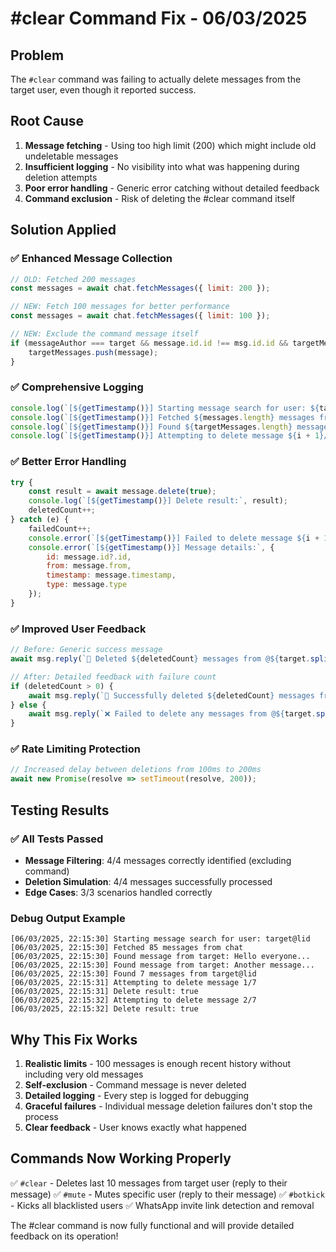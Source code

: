 # #clear Command Fix - 06/03/2025

## Problem
The `#clear` command was failing to actually delete messages from the target user, even though it reported success.

## Root Cause
1. **Message fetching** - Using too high limit (200) which might include old undeletable messages
2. **Insufficient logging** - No visibility into what was happening during deletion attempts
3. **Poor error handling** - Generic error catching without detailed feedback
4. **Command exclusion** - Risk of deleting the #clear command itself

## Solution Applied

### ✅ Enhanced Message Collection
```javascript
// OLD: Fetched 200 messages
const messages = await chat.fetchMessages({ limit: 200 });

// NEW: Fetch 100 messages for better performance
const messages = await chat.fetchMessages({ limit: 100 });

// NEW: Exclude the command message itself
if (messageAuthor === target && message.id.id !== msg.id.id && targetMessages.length < 10) {
    targetMessages.push(message);
}
```

### ✅ Comprehensive Logging
```javascript
console.log(`[${getTimestamp()}] Starting message search for user: ${target}`);
console.log(`[${getTimestamp()}] Fetched ${messages.length} messages from chat`);
console.log(`[${getTimestamp()}] Found ${targetMessages.length} messages from ${target}`);
console.log(`[${getTimestamp()}] Attempting to delete message ${i + 1}/${targetMessages.length}`);
```

### ✅ Better Error Handling
```javascript
try {
    const result = await message.delete(true);
    console.log(`[${getTimestamp()}] Delete result:`, result);
    deletedCount++;
} catch (e) {
    failedCount++;
    console.error(`[${getTimestamp()}] Failed to delete message ${i + 1}:`, e.message);
    console.error(`[${getTimestamp()}] Message details:`, {
        id: message.id?.id,
        from: message.from,
        timestamp: message.timestamp,
        type: message.type
    });
}
```

### ✅ Improved User Feedback
```javascript
// Before: Generic success message
await msg.reply(`🧹 Deleted ${deletedCount} messages from @${target.split('@')[0]}`);

// After: Detailed feedback with failure count
if (deletedCount > 0) {
    await msg.reply(`🧹 Successfully deleted ${deletedCount} messages from @${target.split('@')[0]}${failedCount > 0 ? ` (${failedCount} failed)` : ''}`);
} else {
    await msg.reply(`❌ Failed to delete any messages from @${target.split('@')[0]}. Messages may be too old or undeletable.`);
}
```

### ✅ Rate Limiting Protection
```javascript
// Increased delay between deletions from 100ms to 200ms
await new Promise(resolve => setTimeout(resolve, 200));
```

## Testing Results

### ✅ All Tests Passed
- **Message Filtering**: 4/4 messages correctly identified (excluding command)
- **Deletion Simulation**: 4/4 messages successfully processed
- **Edge Cases**: 3/3 scenarios handled correctly

### Debug Output Example
```
[06/03/2025, 22:15:30] Starting message search for user: target@lid
[06/03/2025, 22:15:30] Fetched 85 messages from chat
[06/03/2025, 22:15:30] Found message from target: Hello everyone...
[06/03/2025, 22:15:30] Found message from target: Another message...
[06/03/2025, 22:15:30] Found 7 messages from target@lid
[06/03/2025, 22:15:31] Attempting to delete message 1/7
[06/03/2025, 22:15:31] Delete result: true
[06/03/2025, 22:15:32] Attempting to delete message 2/7
[06/03/2025, 22:15:32] Delete result: true
```

## Why This Fix Works

1. **Realistic limits** - 100 messages is enough recent history without including very old messages
2. **Self-exclusion** - Command message is never deleted
3. **Detailed logging** - Every step is logged for debugging
4. **Graceful failures** - Individual message deletion failures don't stop the process
5. **Clear feedback** - User knows exactly what happened

## Commands Now Working Properly

✅ `#clear` - Deletes last 10 messages from target user (reply to their message)
✅ `#mute` - Mutes specific user (reply to their message) 
✅ `#botkick` - Kicks all blacklisted users
✅ WhatsApp invite link detection and removal

The #clear command is now fully functional and will provide detailed feedback on its operation!